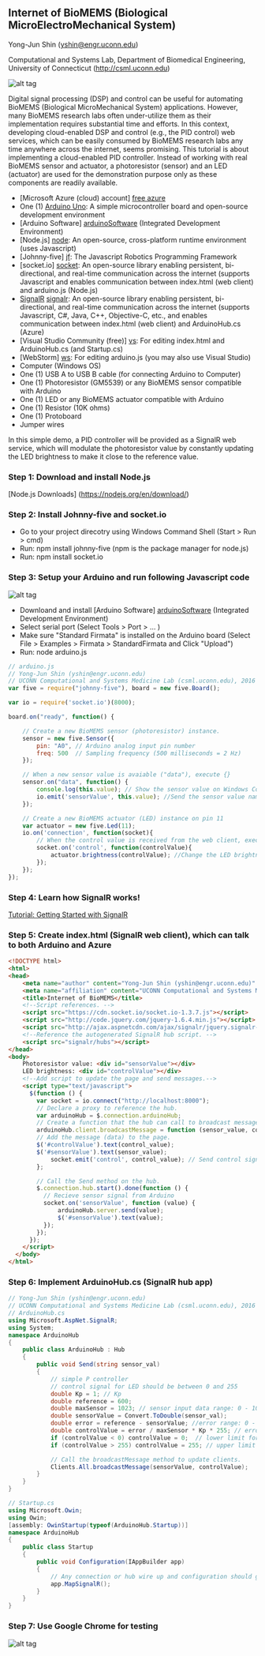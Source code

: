## Internet of BioMEMS (Biological MicroElectroMechanical System) 

Yong-Jun Shin (yshin@engr.uconn.edu)

Computational and Systems Lab, Department of Biomedical Engineering, University of Connecticut (http://csml.uconn.edu)



![alt tag](https://cdn.rawgit.com/uconn-csml/InternetOfBioMEMS/master/blockDiagram2.png)

Digital signal processing (DSP) and control can be useful for automating BioMEMS (Biological MicroMechanical System) applications. However, many BioMEMS research labs often under-utilize them as their implementation requires substantial time and efforts. In this context, developing cloud-enabled DSP and control (e.g., the PID control) web services, which can be easily consumed by BioMEMS research labs any time anywhere across the internet, seems promising. This tutorial is about implementing a cloud-enabled PID controller. Instead of working with real BioMEMS sensor and actuator, a photoresistor (sensor) and an LED (actuator) are used for the demonstration purpose only as these components are readily available.  

  - [Microsoft Azure (cloud) account] [free azure]
  - One (1) [Arduino Uno][arduinoUno]: A simple microcontroller board and open-source development environment 
  - [Arduino Software] [arduinoSoftware]  (Integrated Development Environment)
  - [Node.js] [node]: An open-source, cross-platform runtime environment (uses Javascript)
  - [Johnny-five] [jf]: The Javascript Robotics Programming Framework
  - [socket.io] [socket]: An open-source library enabling persistent, bi-directional, and real-time communication across the internet (supports Javascript and enables communication between index.html (web client) and arduino.js (Node.js)
  - [SignalR] [signalr]: An open-source library enabling persistent, bi-directional, and real-time communication across the internet
(supports Javascript, C#, Java, C++, Objective-C, etc., and enables communication between index.html (web client) and ArduinoHub.cs (Azure)
  - [Visual Studio Community (free)] [vs]: For editing index.html and ArduinoHub.cs (and Startup.cs)
  - [WebStorm] [ws]: For editing arduino.js (you may also use Visual Studio)
  - Computer (Windows OS)
  - One (1) USB A to USB B cable (for connecting Arduino to Computer)
  - One (1) Photoresistor (GM5539) or any BioMEMS sensor compatible with Arduino
  - One (1) LED or any BioMEMS actuator compatible with Arduino
  - One (1) Resistor (10K ohms)
  - One (1) Protoboard
  - Jumper wires

In this simple demo, a PID controller will be provided as a SignalR web service, which will modulate the photoresistor value by constantly updating the LED brightness to make it close to the reference value. 

### Step 1: Download and install Node.js
[Node.js Downloads] (https://nodejs.org/en/download/) 

### Step 2: Install Johnny-five and socket.io
* Go to your project direcotry using Windows Command Shell (Start > Run > cmd)
* Run: npm install johnny-five (npm is the package manager for node.js)
* Run: npm install socket.io

### Step 3: Setup your Arduino and run following Javascript code
![alt tag](https://cdn.rawgit.com/uconn-csml/InternetOfBioMEMS/master/arduinoSetup.png)
* Downloand and install [Arduino Software] [arduinoSoftware]  (Integrated Development Environment)
* Select serial port (Select Tools > Port > ... )
* Make sure "Standard Firmata" is installed on the Arduino board (Select File > Examples > Firmata > StandardFirmata and Click "Upload")
* Run: node arduino.js

```javascript
// arduino.js
// Yong-Jun Shin (yshin@engr.uconn.edu)
// UCONN Computational and Systems Medicine Lab (csml.uconn.edu), 2016
var five = require("johnny-five"), board = new five.Board();

var io = require('socket.io')(8000);

board.on("ready", function() {

    // Create a new BioMEMS sensor (photoresistor) instance.
    sensor = new five.Sensor({
        pin: "A0", // Arduino analog input pin number
        freq: 500  // Sampling frequency (500 milliseconds = 2 Hz)
    });

    // When a new sensor value is avaiable ("data"), execute {}
    sensor.on("data", function() {
        console.log(this.value); // Show the sensor value on Windows Command Shell
        io.emit('sensorValue', this.value); //Send the sensor value named "sensorValue" to the web client (e.g., sensorValue: 300)
    });

    // Create a new BioMEMS actuator (LED) instance on pin 11
    var actuator = new five.Led(11);
    io.on('connection', function(socket){
        // When the control value is received from the web client, execute {}
        socket.on('control', function(controlValue){
            actuator.brightness(controlValue); //Change the LED brightness to "controlValue"
        });
    });
});
```
### Step 4: Learn how SignalR works!
[Tutorial: Getting Started with SignalR](http://www.asp.net/signalr/overview/getting-started/tutorial-getting-started-with-signalr) 

### Step 5: Create index.html (SignalR web client), which can talk to both Arduino and Azure

``` html
<!DOCTYPE html>
<html>
<head>
    <meta name="author" content="Yong-Jun Shin (yshin@engr.uconn.edu)" />
    <meta name="affiliation" content="UCONN Computational and Systems Medicine Lab (csml.uconn.edu), 2016" />
    <title>Internet of BioMEMS</title>
    <!--Script references. -->
    <script src="https://cdn.socket.io/socket.io-1.3.7.js"></script>
    <script src="http://code.jquery.com/jquery-1.6.4.min.js"></script>
    <script src="http://ajax.aspnetcdn.com/ajax/signalr/jquery.signalr-2.2.0.min.js"></script>
    <!--Reference the autogenerated SignalR hub script. -->
    <script src="signalr/hubs"></script>
</head>
<body>
    Photoresistor value: <div id="sensorValue"></div>
    LED brightness: <div id="controlValue"></div>
    <!--Add script to update the page and send messages.-->
    <script type="text/javascript">
      $(function () {
        var socket = io.connect("http://localhost:8000");
        // Declare a proxy to reference the hub.
        var arduinoHub = $.connection.arduinoHub;
        // Create a function that the hub can call to broadcast messages (data).
        arduinoHub.client.broadcastMessage = function (sensor_value, control_value) {
        // Add the message (data) to the page.
        $('#controlValue').text(control_value);
        $('#sensorValue').text(sensor_value);
            socket.emit('control', control_value); // Send control signal to Arduino
        };

        // Call the Send method on the hub.
        $.connection.hub.start().done(function () {
          // Recieve sensor signal from Arduino
          socket.on('sensorValue', function (value) {
              arduinoHub.server.send(value);
              $('#sensorValue').text(value);
          });
        });
      });
    </script>
  </body>
</html>
```
### Step 6: Implement ArduinoHub.cs (SignalR hub app)
``` cs
// Yong-Jun Shin (yshin@engr.uconn.edu)
// UCONN Computational and Systems Medicine Lab (csml.uconn.edu), 2016
// ArduinoHub.cs
using Microsoft.AspNet.SignalR;
using System;
namespace ArduinoHub
{
    public class ArduinoHub : Hub
    {
        public void Send(string sensor_val)
        {
            // simple P controller
            // control signal for LED should be between 0 and 255
            double Kp = 1; // Kp
            double reference = 600;
            double maxSensor = 1023; // sensor input data range: 0 - 1023
            double sensorValue = Convert.ToDouble(sensor_val);
            double error = reference - sensorValue; //error range: 0 - 1023
            double controlValue = error / maxSensor * Kp * 255; // error/maxSensor range: 0 - 1
            if (controlValue < 0) controlValue = 0;  // lower limit for control signal
            if (controlValue > 255) controlValue = 255; // upper limit for control signal

            // Call the broadcastMessage method to update clients.
            Clients.All.broadcastMessage(sensorValue, controlValue);
        }
    }
}
```
```cs
// Startup.cs
using Microsoft.Owin;
using Owin;
[assembly: OwinStartup(typeof(ArduinoHub.Startup))]
namespace ArduinoHub
{
    public class Startup
    {
        public void Configuration(IAppBuilder app)
        {
            // Any connection or hub wire up and configuration should go here
            app.MapSignalR();
        }
    }
}
```
### Step 7: Use Google Chrome for testing
![alt tag](https://cdn.rawgit.com/uconn-csml/InternetOfBioMEMS/master/demo.png)

[free azure]: <https://azure.microsoft.com/en-us/pricing/free-trial/>
[arduinoUno]: <https://www.arduino.cc/en/Main/ArduinoBoardUno>
[arduinoSoftware]: <https://www.arduino.cc/en/Main/Software>
[node]: <https://nodejs.org>
[jf]:<http://johnny-five.io/>
[signalr]:<http://www.asp.net/signalr>
[socket]:<http://socket.io/>
[vs]: <https://www.visualstudio.com/en-us/visual-studio-homepage-vs.aspx>
[ws]: <https://www.jetbrains.com/student/>
[signalr tutorial]: <hhttp://www.asp.net/signalr/overview/getting-started/tutorial-getting-started-with-signalr>
